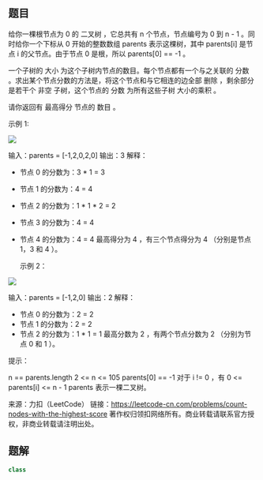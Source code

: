 ## 题目

给你一棵根节点为 0 的 二叉树 ，它总共有 n 个节点，节点编号为 0 到 n - 1 。同时给你一个下标从 0 开始的整数数组 parents 表示这棵树，其中 parents[i] 是节点 i 的父节点。由于节点 0 是根，所以 parents[0] == -1 。

一个子树的 大小 为这个子树内节点的数目。每个节点都有一个与之关联的 分数 。求出某个节点分数的方法是，将这个节点和与它相连的边全部 删除 ，剩余部分是若干个 非空 子树，这个节点的 分数 为所有这些子树 大小的乘积 。

请你返回有 最高得分 节点的 数目 。

 

示例 1:

![](https://assets.leetcode.com/uploads/2021/10/03/example-1.png)

输入：parents = [-1,2,0,2,0]
输出：3
解释：
- 节点 0 的分数为：3 * 1 = 3

- 节点 1 的分数为：4 = 4

- 节点 2 的分数为：1 * 1 * 2 = 2

- 节点 3 的分数为：4 = 4

- 节点 4 的分数为：4 = 4
  最高得分为 4 ，有三个节点得分为 4 （分别是节点 1，3 和 4 ）。

  示例 2：

![](https://assets.leetcode.com/uploads/2021/10/03/example-2.png)

输入：parents = [-1,2,0]
输出：2
解释：
- 节点 0 的分数为：2 = 2
- 节点 1 的分数为：2 = 2
- 节点 2 的分数为：1 * 1 = 1
最高分数为 2 ，有两个节点分数为 2 （分别为节点 0 和 1 ）。


提示：

n == parents.length
2 <= n <= 105
parents[0] == -1
对于 i != 0 ，有 0 <= parents[i] <= n - 1
parents 表示一棵二叉树。

来源：力扣（LeetCode）
链接：https://leetcode-cn.com/problems/count-nodes-with-the-highest-score
著作权归领扣网络所有。商业转载请联系官方授权，非商业转载请注明出处。

## 题解

```c++
class
```

